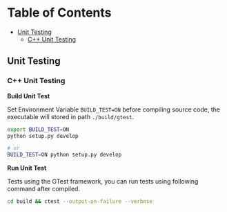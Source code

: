 # Table of Contents

- [Unit Testing](#unit-testing)
  - [C++ Unit Testing](#c-unit-testing)

## Unit Testing
### C++ Unit Testing

**Build Unit Test**

Set Environment Variable `BUILD_TEST=ON` before compiling source code, the executable will stored in path `./build/gtest`.

```bash
export BUILD_TEST=ON
python setup.py develop

# or 
BUILD_TEST=ON python setup.py develop
```

**Run Unit Test**

Tests using the GTest framework, you can run tests using following command after compiled.

```bash
cd build && ctest --output-on-failure --verbose
```

